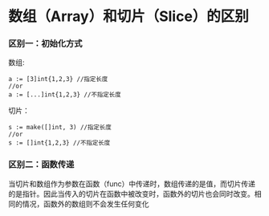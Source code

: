 # 数组（Array）和切片（Slice）的区别


### 区别一：初始化方式

数组:

```
a := [3]int{1,2,3} //指定长度
//or
a := [...]int{1,2,3} //不指定长度
```

切片：

```
s := make([]int, 3) //指定长度
//or
s := []int{1,2,3} //不指定长度
```


### 区别二：函数传递

当切片和数组作为参数在函数（func）中传递时，数组传递的是值，而切片传递的是指针。因此当传入的切片在函数中被改变时，函数外的切片也会同时改变。相同的情况，函数外的数组则不会发生任何变化
